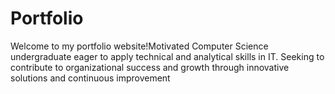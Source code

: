 # Portfolio
Welcome to my portfolio website!Motivated Computer Science undergraduate eager to apply technical and analytical skills in IT. Seeking to contribute to organizational success and growth through innovative solutions and continuous improvement
